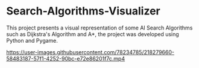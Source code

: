 # Search-Algorithms-Visualizer
This project presents a visual representation of some AI Search Algorithms such as Dijkstra's Algorithm and A*, the project was developed using Python and Pygame.



https://user-images.githubusercontent.com/78234785/218279660-58483187-57f1-4252-90bc-e72e86201f7c.mp4

